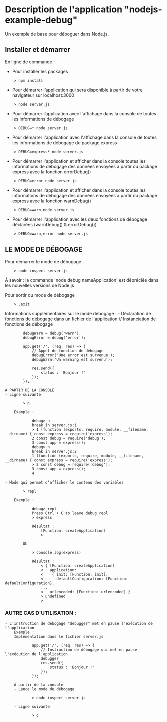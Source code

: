 # Description de l'application "nodejs-example-debug"

Un exemple de base pour déboguer dans Node.js.

## Installer et démarrer

En ligne de commande :

- Pour installer les packages
```
    > npm install
```
- Pour démarrer l’application qui sera disponible à partir de votre navigateur sur localhost:3000
```
    > node server.js
```
- Pour démarrer l’application avec l'affichage dans la console de toutes les informations de débogage
```
    > DEBUG=* node server.js
```
- Pour démarrer l'application avec l'affichage dans la console de toutes les informations de débogage du package express
```
    > DEBUG=express* node server.js
```
- Pour démarrer l'application et afficher dans la console toutes les informations de débogage des données envoyées à partir du package express avec la fonction errorDebug()
```
    > DEBUG=error node server.js
```
- Pour démarrer l'application et afficher dans la console toutes les informations de débogage des données envoyées à partir du package express avec la fonction warnDebug()
```
    > DEBUG=warn node server.js
```
- Pour démarrer l'application avec les deux fonctions de débogage déclarées (warnDebug() & errorDebug())
```
    > DEBUG=warn,error node server.js
```
## LE MODE DE DÉBOGAGE

Pour démarrer le mode de débogage
```
    > node inspect server.js
```
À savoir : la commande 'node debug nameApplication' est dépréciée dans les nouvelles versions de Node.js

Pour sortir du mode de débogage
```
    > .exit
```
Informations supplémentaires sur le mode débogage :
    - Déclaration de fonctions de débogage dans un fichier de l'application
        // Instanciation de fonctions de débogage
```
        debugWarn = debug('warn');
        debugError = debug('error');
        ...
        app.get('/', (req, res) => {
            // Appel de fonction de débogage
            debugError('Une error est survenue');
            debugWarn('Un warning est survenu');

            res.send({
                status : 'Bonjour !'
            });
        });
```
    À PARTIR DE LA CONSOLE   
    - Ligne suivante
```
        > n
```
        Example : 
```
            debug> n
            break in server.js:1
            > 1 (function (exports, require, module, __filename, __dirname) { const express = require('express');
            2 const debug = require('debug');
            3 const app = express();
            debug> n
            break in server.js:2
            1 (function (exports, require, module, __filename, __dirname) { const express = require('express');
            > 2 const debug = require('debug');
            3 const app = express();
            4
```
    - Mode qui permet d'afficher le contenu des variables
```
        > repl
```
        Exemple :
```
            debug> repl
            Press Ctrl + C to leave debug repl
            > express

            Résultat :
                [Function: createApplication]
                >
```
            OU
```
            > console.log(express)

            Résultat :
                < { [Function: createApplication]
                <   application:
                <    { init: [Function: init],
                <      defaultConfiguration: [Function: defaultConfiguration],
                ...
                <   urlencoded: [Function: urlencoded] }
                > undefined
                >
```
### AUTRE CAS D'UTILISATION :
    - L'instruction de débogage "debugger" met en pause l'exécution de l'application
        Exemple :
        Implémentation dans le fichier server.js
``` 
            app.get('/', (req, res) => {
                // Instruction de débogage qui met en pause l'exécution de l'application
                debugger
                res.send({
                    status : 'Bonjour !'
                });
            });
``` 
        À partir de la console
        - Lance le mode de débogage
```  
            > node inspect server.js
``` 
        - Ligne suivante
``` 
            > c
```
